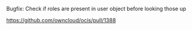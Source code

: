 Bugfix: Check if roles are present in user object before looking those up

https://github.com/owncloud/ocis/pull/1388

